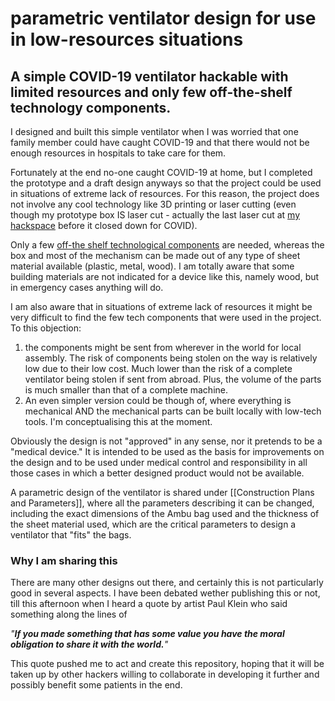 # parametric ventilator design for use in low-resources situations
A simple COVID-19 ventilator hackable with limited resources and only few off-the-shelf technology components.
---
I designed and built this simple ventilator when I was worried that one family member could have caught COVID-19 and that there would not be enough resources in hospitals to take care for them.

Fortunately at the end no-one caught COVID-19 at home, but I completed the prototype and a draft design anyways so that the project could be used in situations of extreme lack of resources. For this reason, the project does not involve any cool technology like 3D printing or laser cutting (even though my prototype box IS laser cut - actually the last laser cut at [my hackspace](https://london.hackspace.org) before it closed down for COVID).

Only a few [off-the shelf technological components](https://github.com/lionzan/ventilator/wiki/Bill-of-Materials) are needed, whereas the box and most of the mechanism can be made out of any type of sheet material available (plastic, metal, wood). I am totally aware that some building materials are not indicated for a device like this, namely wood, but in emergency cases anything will do.

I am also aware that in situations of extreme lack of resources it might be very difficult to find the few tech components that were used in the project. To this objection:
1. the components might be sent from wherever in the world for local assembly. The risk of components being stolen on the way is relatively low due to their low cost. Much lower than the risk of a complete ventilator being stolen if sent from abroad. Plus, the volume of the parts is much smaller than that of a complete machine.
2. An even simpler version could be though of, where everything is mechanical AND the mechanical parts can be built locally with low-tech tools. I'm conceptualising this at the moment.

Obviously the design is not "approved" in any sense, nor it pretends to be a "medical device." It is intended to be used as the basis for improvements on the design and to be used under medical control and responsibility in all those cases in which a better designed product would not be available.

A parametric design of the ventilator is shared under [[Construction Plans and Parameters]], where all the parameters describing it can be changed, including the exact dimensions of the Ambu bag used and the thickness of the sheet material used, which are the critical parameters to design a ventilator that "fits" the bags.

### Why I am sharing this
There are many other designs out there, and certainly this is not particularly good in several aspects. I have been debated wether publishing this or not, till this afternoon when I heard a quote by artist Paul Klein who said something along the lines of 

_"**If you made something that has some value you have the moral obligation to share it with the world.**"_

This quote pushed me to act and create this repository, hoping that it will be taken up by other hackers willing to collaborate in developing it further and possibly benefit some patients in the end.

